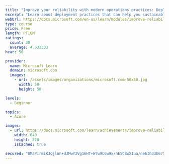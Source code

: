 ```yaml
---
title: "Improve your reliability with modern operations practices: Deployment"
excerpt: "Learn about deployment practices that can help you sustainably achieve the appropriate level of reliability in your systems, services, and products."
webUrl: https://docs.microsoft.com/en-us/learn/modules/improve-reliability-deployment/
type: course
price: Free
length: PT18M
ratings:
  count: 30
  average: 4.633333
heat: 50

provider:
  name: Microsoft Learn
  domain: microsoft.com
  images:
    - url: /assets/images/organizations/microsoft.com-50x50.jpg
      width: 50
      height: 50

levels:
  - Beginner

topics:
  - Azure

images:
  - url: https://docs.microsoft.com/learn/achievements/improve-reliability-deployment-social.png
    width: 640
    height: 320
    isCached: true

secured: "0MaPirmiKJQjlWn+dJMwY2Vg16HT+W7w9C6w9x/hE5C8wXIua/ne6Ih33Dm75Ctwmhv8presAM+rRyj9csiybanEE9JNrXcjHNGAqROX5uv0rO8K5qUjND7jmHwPbKnGSYiC9JEPoNCnsAfwwfhD+Kaxxj3FD45W79cJJErsSv/k5vhzEWba20IBuGrA848D6qWDRIKVsa64lJ8TZoMMf+xQ/KY2cjd/lt3niKTVIW6AXEMSaw5zRyPxy22/I1qOsqKWro9FJS5CkEB5zjLU+vr+7e0upEsjVKREUhtweeUQ35kBcUJqBk6WT1Rs8r/B+IWXiqS0E2gyFEYvb+H2GzdWUQJcjOzFs5LPPjnD8Bz9VPjS7H6SJ4neDsC8Ku2B8JQrkUcNoMu/5EI1Qzft0V31xpcjECxpiNXmaQOfnLs=;W7NX7T+e1IKvIugCKxrwyw=="
---
```


